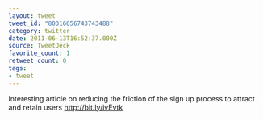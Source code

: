 ```yaml
---
layout: tweet
tweet_id: "80316656743743488"
category: twitter
date: 2011-06-13T16:52:37.000Z
source: TweetDeck
favorite_count: 1
retweet_count: 0
tags:
- tweet
---
```


Interesting article on reducing the friction of the sign up process to attract and retain users http://bit.ly/ivEvtk
